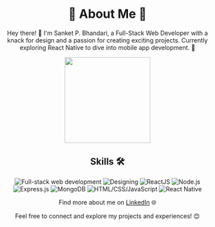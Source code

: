 <h1 align="center"> 🚀 About Me 🚀</h1>

<p align="center">Hey there! 👋 I'm Sanket P. Bhandari, a Full-Stack Web Developer with a knack for design and a passion for creating exciting projects. Currently exploring React Native to dive into mobile app development. 📱</p>

<p align="center"><img src="https://i.pinimg.com/originals/5b/06/c7/5b06c7e4b2721c7026fb5043fe4d84c2.gif" width="200"></p>

<h2 align="center">Skills 🛠️</h2>

<p align="center">
  <img src="https://img.shields.io/badge/Full--stack%20web%20development-%E2%9A%99%EF%B8%8F-green" alt="Full-stack web development">
  <img src="https://img.shields.io/badge/Designing-%F0%9F%8E%A8-blue" alt="Designing">
  <img src="https://img.shields.io/badge/ReactJS-%E2%9A%9B%EF%B8%8F-blue" alt="ReactJS">
  <img src="https://img.shields.io/badge/Node.js-%F0%9F%9A%80-brightgreen" alt="Node.js">
  <img src="https://img.shields.io/badge/Express.js-%F0%9F%9B%A4%EF%B8%8F-lightgrey" alt="Express.js">
  <img src="https://img.shields.io/badge/MongoDB-%F0%9F%8D%83-green" alt="MongoDB">
  <img src="https://img.shields.io/badge/HTML/CSS/JavaScript-%F0%9F%8C%90-yellow" alt="HTML/CSS/JavaScript">
  <img src="https://img.shields.io/badge/React%20Native-%F0%9F%93%B1-lightgrey" alt="React Native">
</p>

<p align="center">Find more about me on <a href="https://www.linkedin.com/in/sanket-bhandari-80a37a25a/">LinkedIn</a> 🌐</p>

<p align="center">Feel free to connect and explore my projects and experiences! 😊</p>
